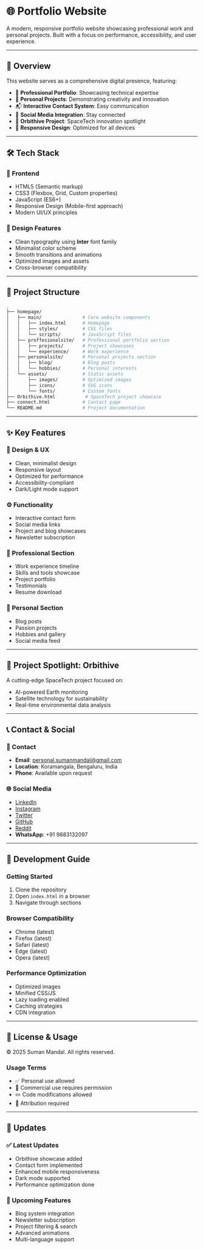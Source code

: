 # 🌐 Portfolio Website

A modern, responsive portfolio website showcasing professional work and personal projects. Built with a focus on performance, accessibility, and user experience.

---

## 🚀 Overview

This website serves as a comprehensive digital presence, featuring:

- 💼 **Professional Portfolio**: Showcasing technical expertise
- 🧪 **Personal Projects**: Demonstrating creativity and innovation
- 📬 **Interactive Contact System**: Easy communication
- 🔗 **Social Media Integration**: Stay connected
- 🚐 **Orbithive Project**: SpaceTech innovation spotlight
- 📱 **Responsive Design**: Optimized for all devices

---

## 🛠️ Tech Stack

### 🎨 Frontend
- HTML5 (Semantic markup)
- CSS3 (Flexbox, Grid, Custom properties)
- JavaScript (ES6+)
- Responsive Design (Mobile-first approach)
- Modern UI/UX principles

### 🧹 Design Features
- Clean typography using **Inter** font family
- Minimalist color scheme
- Smooth transitions and animations
- Optimized images and assets
- Cross-browser compatibility

---

## 📁 Project Structure

```bash
.
├── homepage/
│   ├── main/               # Core website components
│   │   ├── index.html      # Homepage
│   │   ├── styles/         # CSS files
│   │   └── scripts/        # JavaScript files
│   ├── proffesionalsite/   # Professional portfolio section
│   │   ├── projects/       # Project showcases
│   │   └── experience/     # Work experience
│   ├── personalsite/       # Personal projects section
│   │   ├── blog/           # Blog posts
│   │   └── hobbies/        # Personal interests
│   └── assets/             # Static assets
│       ├── images/         # Optimized images
│       ├── icons/          # SVG icons
│       └── fonts/          # Custom fonts
├── Orbithive.html           # SpaceTech project showcase
├── connect.html            # Contact page
└── README.md               # Project documentation
```

---

## ✨ Key Features

### 🧠 Design & UX
- Clean, minimalist design
- Responsive layout
- Optimized for performance
- Accessibility-compliant
- Dark/Light mode support

### ⚙️ Functionality
- Interactive contact form
- Social media links
- Project and blog showcases
- Newsletter subscription

### 👔 Professional Section
- Work experience timeline
- Skills and tools showcase
- Project portfolio
- Testimonials
- Resume download

### 🧬 Personal Section
- Blog posts
- Passion projects
- Hobbies and gallery
- Social media feed

---

## 🚀 Project Spotlight: Orbithive

A cutting-edge SpaceTech project focused on:
- AI-powered Earth monitoring
- Satellite technology for sustainability
- Real-time environmental data analysis

---

## 📞 Contact & Social

### 📇 Contact
- **Email**: personal.sumanmandal@gmail.com
- **Location**: Koramangala, Bengaluru, India
- **Phone**: Available upon request

### 🌐 Social Media
- [LinkedIn](https://www.linkedin.com/in/sumanman)
- [Instagram](https://www.instagram.com/sumen.ai)
- [Twitter](https://x.com/knowsumanM)
- [GitHub](https://github.com/sumanone)
- [Reddit](https://www.reddit.com/user/sumen4country/)
- **WhatsApp**: +91 9883132097

---

## 🧪 Development Guide

### Getting Started
1. Clone the repository
2. Open `index.html` in a browser
3. Navigate through sections

### Browser Compatibility
- Chrome (latest)
- Firefox (latest)
- Safari (latest)
- Edge (latest)
- Opera (latest)

### Performance Optimization
- Optimized images
- Minified CSS/JS
- Lazy loading enabled
- Caching strategies
- CDN integration

---

## 📜 License & Usage

© 2025 Suman Mandal. All rights reserved.

### Usage Terms
- ✅ Personal use allowed
- 💼 Commercial use requires permission
- ✏️ Code modifications allowed
- 🔗 Attribution required

---

## 🔄 Updates

### ✅ Latest Updates
- Orbithive showcase added
- Contact form implemented
- Enhanced mobile responsiveness
- Dark mode supported
- Performance optimization done

### 🧽 Upcoming Features
- Blog system integration
- Newsletter subscription
- Project filtering & search
- Advanced animations
- Multi-language support
